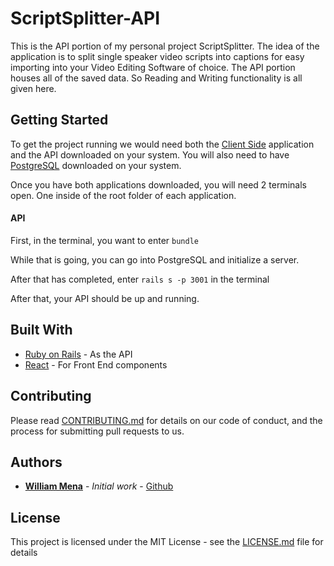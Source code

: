 # ScriptSplitter-API

This is the API portion of my personal project ScriptSplitter. The idea of the application is to split single speaker video scripts into captions for easy importing into your Video Editing Software of choice. The API portion houses all of the saved data. So Reading and Writing functionality is all given here.

## Getting Started

To get the project running we would need both the [Client Side](https://github.com/WilliamMena/script-splitter-client) application and the API downloaded on your system. You will also need to have [PostgreSQL](https://www.postgresql.org/download/) downloaded on your system.

Once you have both applications downloaded, you will need 2 terminals open. One inside of the root folder of each application.

#### API

First, in the terminal, you want to enter `bundle`

While that is going, you can go into PostgreSQL and initialize a server.

After that has completed, enter `rails s -p 3001` in the terminal

After that, your API should be up and running.

## Built With

* [Ruby on Rails](http://www.dropwizard.io/1.0.2/docs/) - As the API
* [React](https://github.com/facebook/react) - For Front End components

## Contributing

Please read [CONTRIBUTING.md](https://gist.github.com/PurpleBooth/b24679402957c63ec426) for details on our code of conduct, and the process for submitting pull requests to us.

## Authors

* **[William Mena](williammena.com)** - *Initial work* - [Github](https://github.com/WilliamMena)

## License

This project is licensed under the MIT License - see the [LICENSE.md](LICENSE.md) file for details
